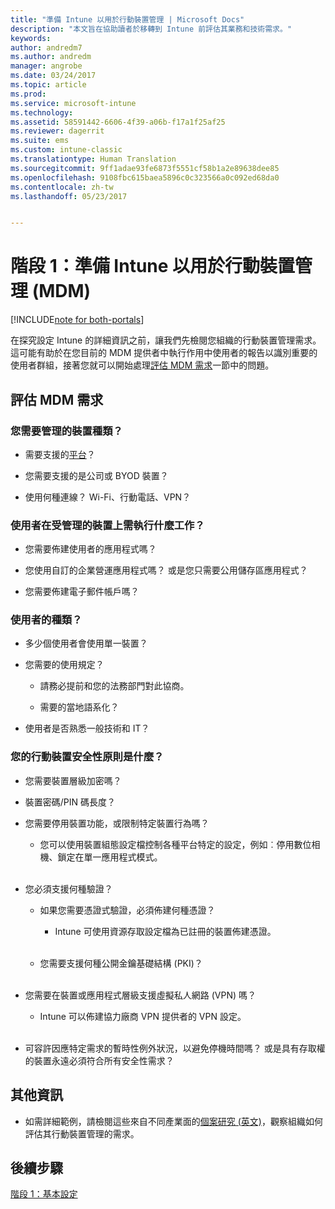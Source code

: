 ```yaml
---
title: "準備 Intune 以用於行動裝置管理 | Microsoft Docs"
description: "本文旨在協助讀者於移轉到 Intune 前評估其業務和技術需求。"
keywords: 
author: andredm7
ms.author: andredm
manager: angrobe
ms.date: 03/24/2017
ms.topic: article
ms.prod: 
ms.service: microsoft-intune
ms.technology: 
ms.assetid: 58591442-6606-4f39-a06b-f17a1f25af25
ms.reviewer: dagerrit
ms.suite: ems
ms.custom: intune-classic
ms.translationtype: Human Translation
ms.sourcegitcommit: 9ff1adae93fe6873f5551cf58b1a2e89638dee85
ms.openlocfilehash: 9108fbc615baea5896c0c323566a0c092ed68da0
ms.contentlocale: zh-tw
ms.lasthandoff: 05/23/2017


---
```


# <a name="phase-1-prepare-intune-for-mobile-device-management-mdm"></a>階段 1：準備 Intune 以用於行動裝置管理 (MDM)

[!INCLUDE[note for both-portals](../includes/note-for-both-portals.md)]

在探究設定 Intune 的詳細資訊之前，讓我們先檢閱您組織的行動裝置管理需求。 這可能有助於在您目前的 MDM 提供者中執行作用中使用者的報告以識別重要的使用者群組，接著您就可以開始處理[評估 MDM 需求](/intune-classic/plan-design/migration-phase1-prepare-intune-for-mobile-device-management#assess-mdm-requirements)一節中的問題。

## <a name="assess-mdm-requirements"></a>評估 MDM 需求

### <a name="what-kinds-of-devices-do-you-need-to-manage"></a>您需要管理的裝置種類？

-   需要支援的[平台](/intune-classic/get-started/supported-mobile-devices-and-computers)？

-   您需要支援的是公司或 BYOD 裝置？

-   使用何種連線？ Wi-Fi、行動電話、VPN？

### <a name="what-do-your-users-need-to-do-on-managed-devices"></a>使用者在受管理的裝置上需執行什麼工作？

-   您需要佈建使用者的應用程式嗎？

-   您使用自訂的企業營運應用程式嗎？ 或是您只需要公用儲存區應用程式？

-   您需要佈建電子郵件帳戶嗎？

### <a name="what-kinds-of-users"></a>使用者的種類？

-   多少個使用者會使用單一裝置？

-   您需要的使用規定？

    -   請務必提前和您的法務部門對此協商。

    -   需要的當地語系化？

-   使用者是否熟悉一般技術和 IT？

### <a name="what-is-your-device-security-policy"></a>您的行動裝置安全性原則是什麼？

-   您需要裝置層級加密嗎？

-   裝置密碼/PIN 碼長度？

-   您需要停用裝置功能，或限制特定裝置行為嗎？

    -   您可以使用裝置組態設定檔控制各種平台特定的設定，例如︰停用數位相機、鎖定在單一應用程式模式。
<br></br>
-   您必須支援何種驗證？

    -   如果您需要憑證式驗證，必須佈建何種憑證？

        -   Intune 可使用資源存取設定檔為已註冊的裝置佈建憑證。
<br></br>
    -   您需要支援何種公開金鑰基礎結構 (PKI)？
<br></br>
-   您需要在裝置或應用程式層級支援虛擬私人網路 (VPN) 嗎？

    -   Intune 可以佈建協力廠商 VPN 提供者的 VPN 設定。
<br></br>
-   可容許因應特定需求的暫時性例外狀況，以避免停機時間嗎？ 或是具有存取權的裝置永遠必須符合所有安全性需求？

## <a name="additional-information"></a>其他資訊

-   如需詳細範例，請檢閱這些來自不同產業面的[個案研究 (英文)](https://customers.microsoft.com/story/mwh-global-now-part-of-stantec-secures-mobile-devices-with-intune)，觀察組織如何評估其行動裝置管理的需求。

## <a name="next-steps"></a>後續步驟

[階段 1：基本設定](/intune-classic/plan-design/migration-phase1-basic-setup)

